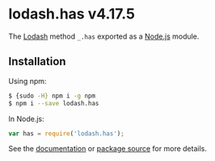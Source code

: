 # lodash.has v4.17.5

The [Lodash](https://lodash.com/) method `_.has` exported as a [Node.js](https://nodejs.org/) module.

## Installation

Using npm:
```bash
$ {sudo -H} npm i -g npm
$ npm i --save lodash.has
```

In Node.js:
```js
var has = require('lodash.has');
```

See the [documentation](https://lodash.com/docs#has) or [package source](https://github.com/lodash/lodash/blob/4.17.5-npm-packages/lodash.has) for more details.
